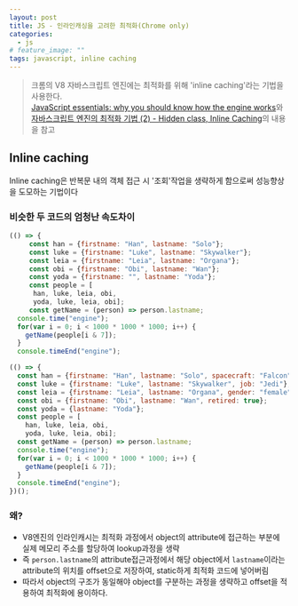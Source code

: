 ```yaml
---
layout: post
title: JS - 인라인캐싱을 고려한 최적화(Chrome only)
categories:
  - js
# feature_image: ""
tags: javascript, inline caching
---
```

> 크롬의 V8 자바스크립트 엔진에는 최적화를 위해 'inline caching'라는 기법을 사용한다.  
> [JavaScript essentials: why you should know how the engine works](https://www.freecodecamp.org/news/javascript-essentials-why-you-should-know-how-the-engine-works-c2cc0d321553/)와 [자바스크립트 엔진의 최적화 기법 (2) - Hidden class, Inline Caching](https://meetup.toast.com/posts/78)의 내용을 참고

## Inline caching
Inline caching은 반복문 내의 객체 접근 시 '조회'작업을 생략하게 함으로써 성능향상을 도모하는 기법이다

### 비슷한 두 코드의 엄청난 속도차이
```javascript
(() => {
     const han = {firstname: "Han", lastname: "Solo"};
     const luke = {firstname: "Luke", lastname: "Skywalker"};  
     const leia = {firstname: "Leia", lastname: "Organa"};  
     const obi = {firstname: "Obi", lastname: "Wan"};  
     const yoda = {firstname: "", lastname: "Yoda"};  
     const people = [
      han, luke, leia, obi, 
      yoda, luke, leia, obi];
     const getName = (person) => person.lastname;
  console.time("engine");
  for(var i = 0; i < 1000 * 1000 * 1000; i++) {
    getName(people[i & 7]);
  }
  console.timeEnd("engine");     
```

```javascript
(() => {
  const han = {firstname: "Han", lastname: "Solo", spacecraft: "Falcon"};
  const luke = {firstname: "Luke", lastname: "Skywalker", job: "Jedi"};
  const leia = {firstname: "Leia", lastname: "Organa", gender: "female"};
  const obi = {firstname: "Obi", lastname: "Wan", retired: true};
  const yoda = {lastname: "Yoda"};
  const people = [
    han, luke, leia, obi, 
    yoda, luke, leia, obi];
  const getName = (person) => person.lastname;
  console.time("engine");
  for(var i = 0; i < 1000 * 1000 * 1000; i++) {
    getName(people[i & 7]);
  }
  console.timeEnd("engine");
})();
```

### 왜?
- V8엔진의 인라인캐시는 최적화 과정에서 object의 attribute에 접근하는 부분에 실제 메모리 주소를 할당하여 lookup과정을 생략
- 즉 `person.lastname`의 attribute접근과정에서 해당 object에서 `lastname`이라는 attribute의 위치를 offset으로 저장하여, static하게 최적화 코드에 넣어버림
- 따라서 object의 구조가 동일해야 object를 구분하는 과정을 생략하고 offset을 적용하여 최적화에 용이하다.
